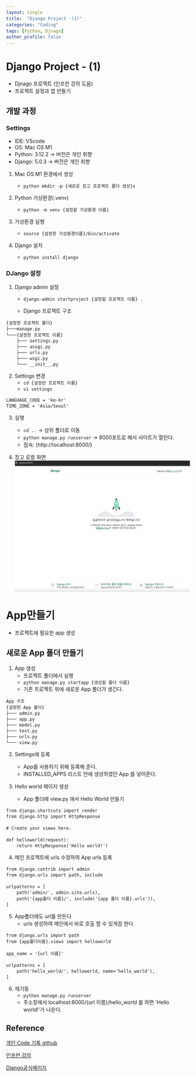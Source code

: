 ```yaml
---
layout: single
title:  "Django Project -(1)"
categories: "Coding"
tags: [Python, Djnago]
author_profile: false
---
```


# Django Project - (1)

- Djnago 프로젝트 (인프런 강의 도움)
- 프로젝트 설정과 앱 만들기

## 개발 과정

### Settings
- IDE: VScode
- OS: Mac OS M1
- Python: 3.12.2 -> 버전은 개인 취향
- Django: 5.0.3 -> 버전은 개인 취향

1. Mac OS M1 환경에서 생성
   - `python mkdir -p {새로운 장고 프로젝트 폴더 생성}s`

2. Python 가상환경(.venv)
   - `python -m venv {설정할 가상환경 이름}`
   
3. 가상환경 실행
   - `source {설정한 가상환경이름}/bin/activate`
   
4. Django 설치
   - `python install django`

### DJango 설정 

1. Django admin 설정
   - `django-admin startproject {설정할 프로젝트 이름} .`

   - Django 프로젝트 구조
```
{설정한 프로젝트 폴더}
├───manage.py
└───{설정한 프로젝트 이름}
    ├─── settings.py
    ├─── assgi.py
    ├─── urls.py
    ├─── wsgi.py
    └─── __init__.py
```

2. Settings 변경
   - `cd {설정란 프로젝트 이름}`
   - `vi settings`

```
LANGUAGE_CODE = 'ko-kr'
TIME_ZONE = 'Asia/Seoul'
```

3. 실행
   - `cd ..` -> 상위 폴더로 이동
   - `python manage.py runserver` -> 8000포트로 해서 사이트가 열린다.
   -  접속: (http://localhost:8000/)


4. 장고 로컬 화면
![image-20240319144413659](/images/2024-02-17-Django_Infleran/image-20240319144413659.png)


# App만들기
- 프로젝트에 필요한 app 생성


## 새로운 App 폴더 만들기
1. App 생성
   - 프로젝트 폴더에서 실행
   - `python manage.py startapp {생성할 폴더 이름}`
   - 기존 프로젝트 위에 새로운 App 폴더가 생긴다.

```
App 구조
{설정한 App 폴더}
├─── admin.py
├─── app.py
├─── model.py
├─── test.py
├─── urls.py
└─── view.py
```

2. Settings에 등록
   - App를 사용하기 위해 등록해 준다.
   - INSTALLED_APPS 리스트 안에 생성하였던 App 를 넣어준다.

3. Hello world 페이지 생성
   - App 폴더에 view.py 에서 Hello World 만들기

```
from django.shortcuts import render
from django.http import HttpResponse

# Create your views here.

def helloworld(request):
    return HttpResponse('Hello world!')
```

4. 메인 프로젝트에 urls 수정하여 App urls 등록

```
from django.contrib import admin
from django.urls import path, include

urlpatterns = [
    path('admin/', admin.site.urls),
    path('{app폴더 이름}/', include('{app 폴더 이름}.urls')),
]
```

5. App폴더에도 url를 만든다
   - urls 생성하여 메인에서 바로 호출 할 수 있게끔 한다.

```
from django.urls import path
from {app폴더이름}.views import helloworld

app_name = '{url 이름}'

urlpatterns = [
    path('hello_world/', helloworld, name='hello_world'),
]
```

6. 재기동 
   - `python manage.py runserver`
   - 주소창에서 localhost:8000/{url 이름}/hello_world 를 하면 'Hello world!'가 나온다.
​ 

## Reference
[개인 Code 기록 github](https://github.com/chusonghyeon/Django_Project)

[인프런 강의](https://www.inflearn.com/course/%EC%9E%A5%EA%B3%A0-%ED%95%80%ED%84%B0%EB%A0%88%EC%8A%A4%ED%8A%B8/dashboard)

[Django공식페이지](https://www.djangoproject.com/)